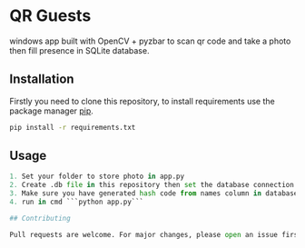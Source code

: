 # QR Guests

windows app built with OpenCV + pyzbar to scan qr code and take a photo then fill presence in SQLite database. 

## Installation

Firstly you need to clone this repository, to install requirements use the package manager [pip](https://pip.pypa.io/en/stable/).

```bash
pip install -r requirements.txt
```

## Usage

```python
1. Set your folder to store photo in app.py
2. Create .db file in this repository then set the database connection and table name in ```class Database``` to your database.
3. Make sure you have generated hash code from names column in database table and convert hash to qrcode (this feature will be added ASAP :))
4. run in cmd ```python app.py```

## Contributing

Pull requests are welcome. For major changes, please open an issue first to discuss what you would like to change.
